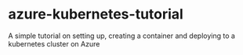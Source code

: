 # azure-kubernetes-tutorial
A simple tutorial on setting up, creating a container and deploying to a kubernetes cluster on Azure
